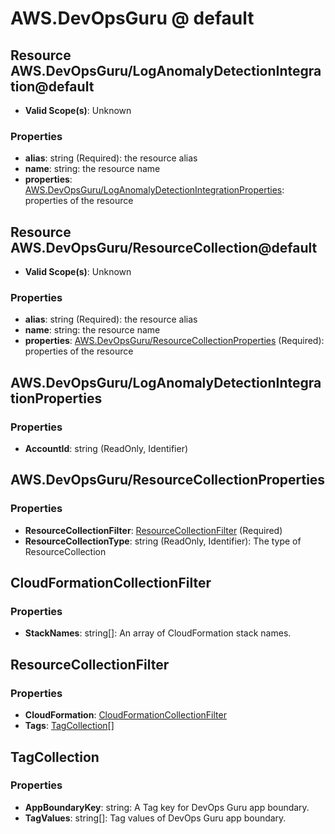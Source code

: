 # AWS.DevOpsGuru @ default

## Resource AWS.DevOpsGuru/LogAnomalyDetectionIntegration@default
* **Valid Scope(s)**: Unknown
### Properties
* **alias**: string (Required): the resource alias
* **name**: string: the resource name
* **properties**: [AWS.DevOpsGuru/LogAnomalyDetectionIntegrationProperties](#awsdevopsguruloganomalydetectionintegrationproperties): properties of the resource

## Resource AWS.DevOpsGuru/ResourceCollection@default
* **Valid Scope(s)**: Unknown
### Properties
* **alias**: string (Required): the resource alias
* **name**: string: the resource name
* **properties**: [AWS.DevOpsGuru/ResourceCollectionProperties](#awsdevopsgururesourcecollectionproperties) (Required): properties of the resource

## AWS.DevOpsGuru/LogAnomalyDetectionIntegrationProperties
### Properties
* **AccountId**: string (ReadOnly, Identifier)

## AWS.DevOpsGuru/ResourceCollectionProperties
### Properties
* **ResourceCollectionFilter**: [ResourceCollectionFilter](#resourcecollectionfilter) (Required)
* **ResourceCollectionType**: string (ReadOnly, Identifier): The type of ResourceCollection

## CloudFormationCollectionFilter
### Properties
* **StackNames**: string[]: An array of CloudFormation stack names.

## ResourceCollectionFilter
### Properties
* **CloudFormation**: [CloudFormationCollectionFilter](#cloudformationcollectionfilter)
* **Tags**: [TagCollection](#tagcollection)[]

## TagCollection
### Properties
* **AppBoundaryKey**: string: A Tag key for DevOps Guru app boundary.
* **TagValues**: string[]: Tag values of DevOps Guru app boundary.

